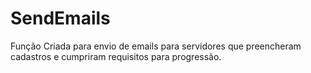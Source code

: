 # SendEmails
Função Criada para envio de emails para servidores que preencheram cadastros e cumpriram requisitos para progressão.
